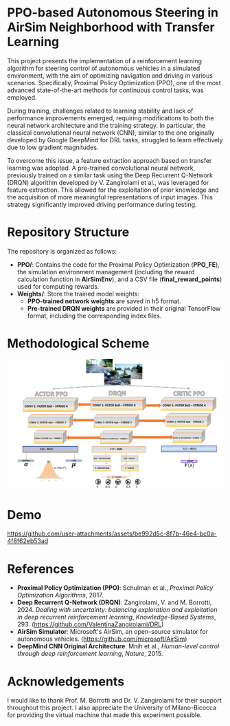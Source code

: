 # PPO-based Autonomous Steering in AirSim Neighborhood with Transfer Learning

This project presents the implementation of a reinforcement learning algorithm for steering control of autonomous vehicles in a simulated environment, with the aim of optimizing navigation and driving in various scenarios. Specifically, Proximal Policy Optimization (PPO), one of the most advanced state-of-the-art methods for continuous control tasks, was employed.

During training, challenges related to learning stability and lack of performance improvements emerged, requiring modifications to both the neural network architecture and the training strategy. In particular, the classical convolutional neural network (CNN), similar to the one originally developed by Google DeepMind for DRL tasks, struggled to learn effectively due to low gradient magnitudes.

To overcome this issue, a feature extraction approach based on transfer learning was adopted. A pre-trained convolutional neural network, previously trained on a similar task using the Deep Recurrent Q-Network (DRQN) algorithm developed by V. Zangirolami et al., was leveraged for feature extraction. This allowed for the exploitation of prior knowledge and the acquisition of more meaningful representations of input images. This strategy significantly improved driving performance during testing.

# Repository Structure  

The repository is organized as follows:  

- **PPO/**: Contains the code for the Proximal Policy Optimization (**PPO_FE**), the simulation environment management (including the reward calculation function in **AirSimEnv**), and a CSV file (**final_reward_points**) used for computing rewards.  
- **Weights/**: Store the trained model weights:  
  - **PPO-trained network weights** are saved in h5 format.  
  - **Pre-trained DRQN weights** are provided in their original TensorFlow format, including the corresponding index files.

# Methodological Scheme
![Methodology Scheme](methodology_scheme.png)

# Demo
https://github.com/user-attachments/assets/be992d5c-8f7b-46e4-bc0a-4f8f62eb53ad






# References

- **Proximal Policy Optimization (PPO)**: Schulman et al., *Proximal Policy Optimization Algorithms*, 2017. 
- **Deep Recurrent Q-Network (DRQN)**: Zangirolami, V. and M. Borrotti, 2024. *Dealing with uncertainty: balancing exploration and exploitation in deep recurrent reinforcement learning*, *Knowledge-Based Systems*, 293. (https://github.com/ValentinaZangirolami/DRL)  
- **AirSim Simulator**: Microsoft's AirSim, an open-source simulator for autonomous vehicles. (https://github.com/microsoft/AirSim)  
- **DeepMind CNN Original Architecture**: Mnih et al., *Human-level control through deep reinforcement learning*, *Nature*, 2015.

# Acknowledgements
I would like to thank Prof. M. Borrotti and Dr. V. Zangirolami for their support throughout this project. I also appreciate the University of Milano-Bicocca for providing the virtual machine that made this experiment possible.
